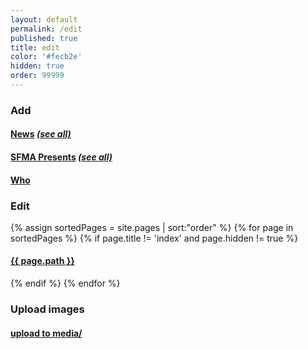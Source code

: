 ```yaml
---
layout: default
permalink: /edit
published: true
title: edit
color: '#fecb2e'
hidden: true
order: 99999
---
```

<h3>Add</h3>
<h4>
  <a href="http://prose.io/#san-francisco-music-alliance/sfmusicalliance.org/new/master/_news" target="_blank">News</a>
  <a href="http://prose.io/#san-francisco-music-alliance/sfmusicalliance.org/tree/master/_news" target="_blank"><i>(see all)</i></a>
</h4>

<h4>
  <a href="http://prose.io/#san-francisco-music-alliance/sfmusicalliance.org/new/master/_sfmapresents" target="_blank">SFMA Presents</a>
  <a href="http://prose.io/#san-francisco-music-alliance/sfmusicalliance.org/tree/master/_sfmapresents" target="_blank"><i>(see all)</i></a>
</h4>

<h4>
  <a href="http://prose.io/#san-francisco-music-alliance/sfmusicalliance.org/tree/master/_data/who" target="_blank">Who</a>
</h4>

<h3>Edit</h3>

{% assign sortedPages = site.pages | sort:"order" %}
{% for page in sortedPages %}
  {% if page.title !=  'index' and page.hidden != true %}
<h4><a href="http://prose.io/#san-francisco-music-alliance/sfmusicalliance.org/edit/master/{{ page.path }}" target="_blank">{{ page.path }}</a></h4>
  {% endif %}
{% endfor %}


<h3>Upload images</h3>
<h4>
  <a href="https://github.com/san-francisco-music-alliance/sfmusicalliance.org/tree/master/media" target="_blank">upload to media/</a>
</h4>
